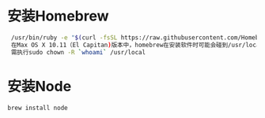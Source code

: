 # 安装Homebrew
```sh
 /usr/bin/ruby -e "$(curl -fsSL https://raw.githubusercontent.com/Homebrew/install/master/install)"
 在Max OS X 10.11（El Capitan)版本中，homebrew在安装软件时可能会碰到/usr/local目录不可写的权限问题，
 需执行sudo chown -R `whoami` /usr/local
```
# 安装Node
```sh
brew install node
```




